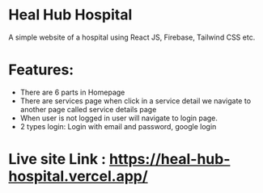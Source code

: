 # Heal Hub Hospital
A simple website of a hospital using React JS, Firebase, Tailwind CSS etc.
# Features:
* There are 6 parts in Homepage
* There are services page when click in a service detail we navigate to another page called service details page
* When user is not logged in user will navigate to login page.
* 2 types login: Login with email and password, google login
# Live site Link : https://heal-hub-hospital.vercel.app/
  